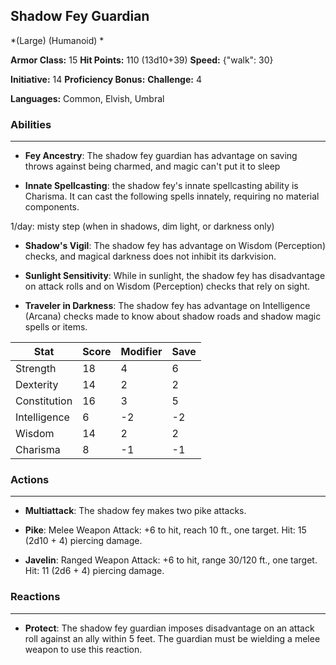 ## Shadow Fey Guardian
*(Large) (Humanoid) *

**Armor Class:** 15
**Hit Points:** 110 (13d10+39)
**Speed:** {"walk": 30}

**Initiative:** 14
**Proficiency Bonus:**
**Challenge:** 4

**Languages:** Common, Elvish, Umbral

### Abilities
 --- 
- **Fey Ancestry**: The shadow fey guardian has advantage on saving throws against being charmed, and magic can't put it to sleep

- **Innate Spellcasting**: the shadow fey's innate spellcasting ability is Charisma. It can cast the following spells innately, requiring no material components.

1/day: misty step (when in shadows, dim light, or darkness only)

- **Shadow's Vigil**: The shadow fey has advantage on Wisdom (Perception) checks, and magical darkness does not inhibit its darkvision.

- **Sunlight Sensitivity**: While in sunlight, the shadow fey has disadvantage on attack rolls and on Wisdom (Perception) checks that rely on sight.

- **Traveler in Darkness**: The shadow fey has advantage on Intelligence (Arcana) checks made to know about shadow roads and shadow magic spells or items.



| Stat | Score | Modifier | Save |
| ---- | ---- | ---- | ---- |
| Strength | 18 | 4 | 6 |
| Dexterity | 14 | 2 | 2 |
| Constitution | 16 | 3 | 5 |
| Intelligence | 6 | -2 | -2 |
| Wisdom | 14 | 2 | 2 |
| Charisma | 8 | -1 | -1 |

### Actions
 --- 
- **Multiattack**: The shadow fey makes two pike attacks.

- **Pike**: Melee Weapon Attack: +6 to hit, reach 10 ft., one target. Hit: 15 (2d10 + 4) piercing damage.

- **Javelin**: Ranged Weapon Attack: +6 to hit, range 30/120 ft., one target. Hit: 11 (2d6 + 4) piercing damage.

### Reactions
 --- 
- **Protect**: The shadow fey guardian imposes disadvantage on an attack roll against an ally within 5 feet. The guardian must be wielding a melee weapon to use this reaction.

